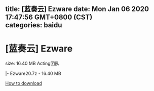 
title: [蓝奏云]   Ezware
date: Mon Jan 06 2020 17:47:56 GMT+0800 (CST)    
categories: baidu
---

# [蓝奏云]   Ezware
size: 16.40 MB
 Acting团队
 
|- Ezware20.7z - 16.40 MB

[How to download](https://bpcam.bemobtrk.com/go/2ceec3aa-1ca2-46d6-b9ff-aaa5c184517c?jno=1286)